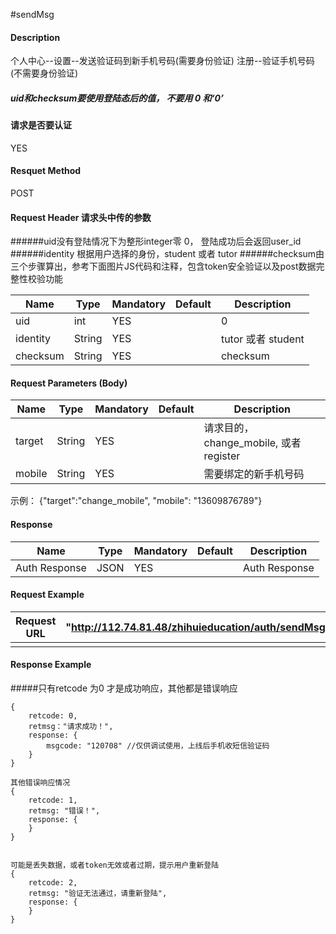 #sendMsg 
#### Description
个人中心--设置--发送验证码到新手机号码(需要身份验证)
注册--验证手机号码(不需要身份验证)
##### uid和checksum要使用登陆态后的值， 不要用 0 和‘0’

#### 请求是否要认证
YES

#### Resquet Method
POST


#### Request Header 请求头中传的参数
######uid没有登陆情况下为整形integer零 0， 登陆成功后会返回user_id
######identity 根据用户选择的身份，student 或者 tutor
######checksum由三个步骤算出，参考下面图片JS代码和注释，包含token安全验证以及post数据完整性校验功能

| Name | Type | Mandatory | Default | Description |
| -- | -- | -- | -- | -- |
| uid | int | YES |  | 0 |
| identity    | String | YES |  | tutor 或者 student|
| checksum    | String | YES |  | checksum|


#### Request Parameters (Body)

| Name | Type | Mandatory | Default | Description |
| -- | -- | -- | -- | -- |
| target    | String | YES |  | 请求目的，change_mobile, 或者 register |
| mobile    | String | YES |  | 需要绑定的新手机号码 |

示例： 
{"target":"change_mobile", "mobile": "13609876789"}

#### Response
| Name | Type | Mandatory | Default | Description |
| -- | -- | -- | -- | -- |
| Auth Response | JSON | YES| | Auth Response |


#### Request Example

|Request URL | "http://112.74.81.48/zhihuieducation/auth/sendMsg" |
| --| -- |
| | |

#### Response Example

#####只有retcode 为0 才是成功响应，其他都是错误响应
```
{
    retcode: 0, 
    retmsg："请求成功！",
    response: {
        msgcode: "120708" //仅供调试使用，上线后手机收短信验证码
    }
}

其他错误响应情况
{
    retcode: 1, 
    retmsg: "错误！",
    response: {
    }
}


可能是丢失数据，或者token无效或者过期，提示用户重新登陆
{
    retcode: 2, 
    retmsg: "验证无法通过，请重新登陆",
    response: {
    }
}
```



